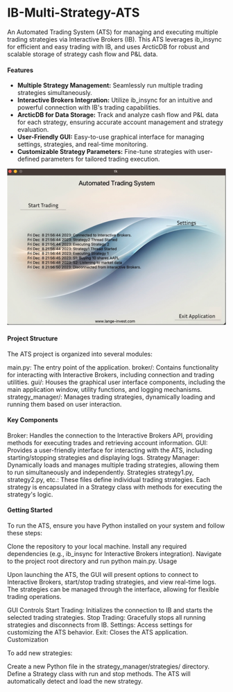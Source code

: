 # IB-Multi-Strategy-ATS

An Automated Trading System (ATS) for managing and executing multiple trading strategies via Interactive Brokers (IB). This ATS leverages ib_insync for efficient and easy trading with IB, and uses ArcticDB for robust and scalable storage of strategy cash flow and P&L data.

#### Features

- **Multiple Strategy Management:** Seamlessly run multiple trading strategies simultaneously.
- **Interactive Brokers Integration:** Utilize ib_insync for an intuitive and powerful connection with IB's trading capabilities.
- **ArcticDB for Data Storage:** Track and analyze cash flow and P&L data for each strategy, ensuring accurate account management and strategy evaluation.
- **User-Friendly GUI:** Easy-to-use graphical interface for managing settings, strategies, and real-time monitoring.
- **Customizable Strategy Parameters:** Fine-tune strategies with user-defined parameters for tailored trading execution.


![ATS](ATS.png)

#### Project Structure

The ATS project is organized into several modules:

main.py: The entry point of the application.
broker/: Contains functionality for interacting with Interactive Brokers, including connection and trading utilities.
gui/: Houses the graphical user interface components, including the main application window, utility functions, and logging mechanisms.
strategy_manager/: Manages trading strategies, dynamically loading and running them based on user interaction.

#### Key Components
Broker: Handles the connection to the Interactive Brokers API, providing methods for executing trades and retrieving account information.
GUI: Provides a user-friendly interface for interacting with the ATS, including starting/stopping strategies and displaying logs.
Strategy Manager: Dynamically loads and manages multiple trading strategies, allowing them to run simultaneously and independently.
Strategies
strategy1.py, strategy2.py, etc.: These files define individual trading strategies. Each strategy is encapsulated in a Strategy class with methods for executing the strategy's logic.

#### Getting Started

To run the ATS, ensure you have Python installed on your system and follow these steps:

Clone the repository to your local machine.
Install any required dependencies (e.g., ib_insync for Interactive Brokers integration).
Navigate to the project root directory and run python main.py.
Usage

Upon launching the ATS, the GUI will present options to connect to Interactive Brokers, start/stop trading strategies, and view real-time logs. The strategies can be managed through the interface, allowing for flexible trading operations.

GUI Controls
Start Trading: Initializes the connection to IB and starts the selected trading strategies.
Stop Trading: Gracefully stops all running strategies and disconnects from IB.
Settings: Access settings for customizing the ATS behavior.
Exit: Closes the ATS application.
Customization

To add new strategies:

Create a new Python file in the strategy_manager/strategies/ directory.
Define a Strategy class with run and stop methods.
The ATS will automatically detect and load the new strategy.
